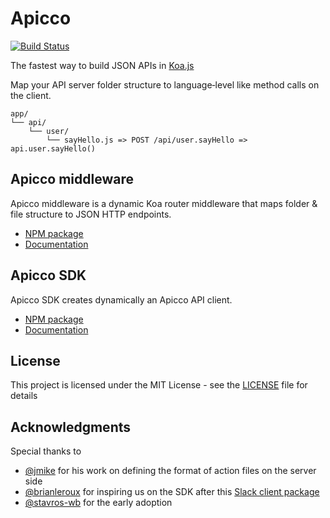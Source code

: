 # Apicco

[![Build Status](https://travis-ci.org/SokratisVidros/apicco.svg?branch=master)](https://travis-ci.org/SokratisVidros/apicco)

The fastest way to build JSON APIs in [Koa.js](https://koajs.com/)

Map your API server folder structure to language‑level like method calls on the client.

```
app/
└── api/
    └── user/
        └── sayHello.js => POST /api/user.sayHello => api.user.sayHello()
```

## Apicco middleware

Apicco middleware is a dynamic Koa router middleware that maps folder & file structure to JSON HTTP endpoints.

- [NPM package](https://www.npmjs.com/package/apicco-lib)
- [Documentation](lib/README.md)

## Apicco SDK

Apicco SDK creates dynamically an Apicco API client.

- [NPM package](https://www.npmjs.com/package/apicco-sdk)
- [Documentation](sdk/README.md)

## License

This project is licensed under the MIT License - see the [LICENSE](LICENSE) file for details

## Acknowledgments

Special thanks to

* [@jmike](https://github.com/jmike) for his work on defining the format of action files on the server side
* [@brianleroux](https://github.com/brianleroux) for inspiring us on the SDK after this
[Slack client package](https://www.npmjs.com/package/slack)
* [@stavros-wb](https://github.com/stavros-wb) for the early adoption
